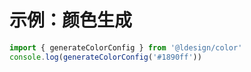 # 示例：颜色生成

```ts
import { generateColorConfig } from '@ldesign/color'
console.log(generateColorConfig('#1890ff'))
```

